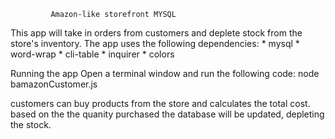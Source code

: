              Amazon-like storefront MYSQL
This app will take in orders from customers and deplete stock from the store's inventory.
The app uses the following dependencies: * mysql * word-wrap * cli-table * inquirer * colors

Running the app
Open a terminal window and run the following code:
 node bamazonCustomer.js

customers can buy products from the store and calculates the total cost.
based on the the quanity purchased the database will be updated, depleting the stock.
